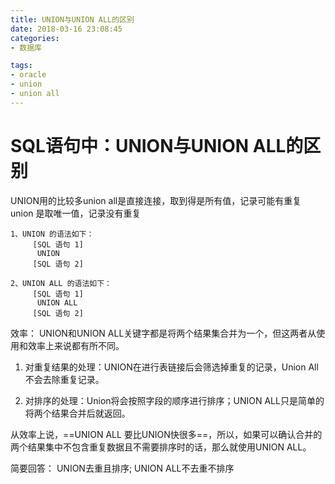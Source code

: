 ```yaml
---
title: UNION与UNION ALL的区别
date: 2018-03-16 23:08:45
categories:
- 数据库

tags: 
- oracle 
- union 
- union all 
---
```


# SQL语句中：UNION与UNION ALL的区别
UNION用的比较多union all是直接连接，取到得是所有值，记录可能有重复   union 是取唯一值，记录没有重复   

<!--more-->
```
1、UNION 的语法如下：
     [SQL 语句 1]
      UNION
     [SQL 语句 2]

2、UNION ALL 的语法如下：
     [SQL 语句 1]
      UNION ALL
     [SQL 语句 2]
```


效率：
UNION和UNION ALL关键字都是将两个结果集合并为一个，但这两者从使用和效率上来说都有所不同。

1. 对重复结果的处理：UNION在进行表链接后会筛选掉重复的记录，Union All不会去除重复记录。

2. 对排序的处理：Union将会按照字段的顺序进行排序；UNION ALL只是简单的将两个结果合并后就返回。

从效率上说，==UNION ALL 要比UNION快很多==，所以，如果可以确认合并的两个结果集中不包含重复数据且不需要排序时的话，那么就使用UNION ALL。


简要回答：
UNION去重且排序;
UNION ALL不去重不排序
